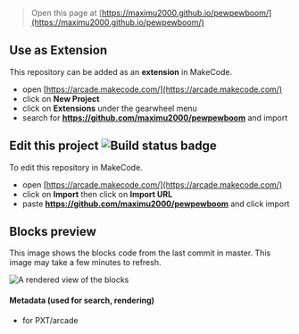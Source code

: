  


> Open this page at [https://maximu2000.github.io/pewpewboom/](https://maximu2000.github.io/pewpewboom/)

## Use as Extension

This repository can be added as an **extension** in MakeCode.

* open [https://arcade.makecode.com/](https://arcade.makecode.com/)
* click on **New Project**
* click on **Extensions** under the gearwheel menu
* search for **https://github.com/maximu2000/pewpewboom** and import

## Edit this project ![Build status badge](https://github.com/maximu2000/pewpewboom/workflows/MakeCode/badge.svg)

To edit this repository in MakeCode.

* open [https://arcade.makecode.com/](https://arcade.makecode.com/)
* click on **Import** then click on **Import URL**
* paste **https://github.com/maximu2000/pewpewboom** and click import

## Blocks preview

This image shows the blocks code from the last commit in master.
This image may take a few minutes to refresh.

![A rendered view of the blocks](https://github.com/maximu2000/pewpewboom/raw/master/.github/makecode/blocks.png)

#### Metadata (used for search, rendering)

* for PXT/arcade
<script src="https://makecode.com/gh-pages-embed.js"></script><script>makeCodeRender("{{ site.makecode.home_url }}", "{{ site.github.owner_name }}/{{ site.github.repository_name }}");</script>
